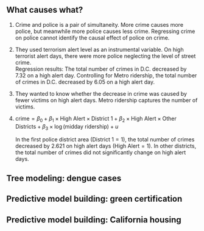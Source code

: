 ## What causes what?

1.  Crime and police is a pair of simultaneity. More crime causes more
    police, but meanwhile more police causes less crime. Regressing
    crime on police cannot identify the causal effect of police on
    crime.

2.  They used terrorism alert level as an instrumental variable. On high
    terrorist alert days, there were more police neglecting the level of
    street crime.  
    Regression results: The total number of crimes in D.C. decreased by
    7.32 on a high alert day. Controlling for Metro ridership, the total
    number of crimes in D.C. decreased by 6.05 on a high alert day.

3.  They wanted to know whether the decrease in crime was caused by
    fewer victims on high alert days. Metro ridership captures the
    number of victims.

4.  
    crime = *β*<sub>0</sub> + *β*<sub>1</sub> × High Alert × District 1 + *β*<sub>2</sub> × High Alert × Other Districts + *β*<sub>3</sub> × log (midday ridership) + *u*
      
    In the first police district area (District 1 = 1), the total number
    of crimes decreased by 2.621 on high alert days (High Alert = 1). In
    other districts, the total number of crimes did not significantly
    change on high alert days.

## Tree modeling: dengue cases

## Predictive model building: green certification

## Predictive model building: California housing

